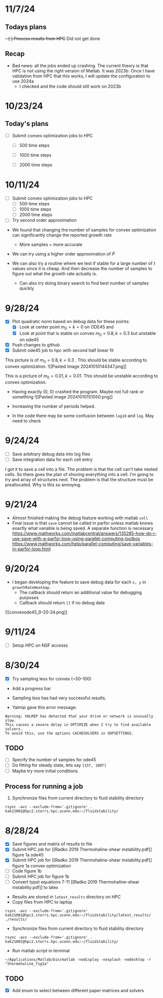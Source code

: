 # 11/7/24
## Todays plans
~~- [ ] Process results from HPC~~ Did not get done

## Recap
- Bad news: all the jobs ended up crashing. The current theory is that HPC is not using the right version of Matlab. It was 2023b. Once I have validation from HPC that this works, I will update the configuration to use 2024a
	- I checked and the code should still work on 2023b


# 10/23/24

## Today's plans
- [ ] Submit convex optimization jobs to HPC
	- [ ] 500 time steps
	- [ ] 1000 time steps
	- [ ] 2000 time steps



# 10/11/24
- [ ] Submit convex optimization jobs to HPC
	- [ ] 500 time steps
	- [ ] 1000 time steps
	- [ ] 2000 time steps
- [ ] Try second order approximation 

- We found that changing the number of samples for convex optimization can significantly change the reported growth rate
	- More samples = more accurate

- We can try using a higher order approximation of $\dot{P}$
- We can also try a routine where we test if stable for a large number of $t$ values since it is cheap. And then decrease the number of samples to figure out what the growth rate actually is. 
	- Can also try doing binary search to find best number of samples quickly
# 9/28/24
- [x] Plot quadratic norm based on debug data for these points:
	- [x] Look at center point $m_{0}=k=0$ on ODE45 and 
	- [x] Look at point that is stable on convex $m_{0}=0.8, k=0.3$ but unstable on ode45
- [x] Push changes to github
- [x] Submit ode45 job to hpc with second half linear fit 

This picture is of  $m_{0}=0.8, k=0.3$ . This should be stable according to convex optimization.
![[Pasted image 20241010144347.png]]

This is a picture of $m_{0}=0.01, k=0.01$. This should be unstable according to convex optimization.
- Having exactly (0, 0) crashed the program. Maybe not full rank or something
![[Pasted image 20241010151050.png]]

- Increasing the number of periods helped.
- In the code there may be some confusion between `log10` and `log`. May need to check
# 9/24/24
- [ ] Save arbitrary debug data into log files
- [ ] Save integration data for each cell entry

I got it to save a cell into a file. The problem is that the cell can't take nested cells. So there goes the plan of shoving everything into a cell. I'm going to try and array of structures next.
The problem is that the structure must be preallocated. Why is this so annoying.
# 9/21/24
- Almost finished making the debug feature working with matlab `cell`
- Final issue is that `save` cannot be called in parfor unless matlab knows exactly what variable is being saved. A separate function is necessary
https://www.mathworks.com/matlabcentral/answers/135285-how-do-i-use-save-with-a-parfor-loop-using-parallel-computing-toolbox
https://www.mathworks.com/help/parallel-computing/save-variables-in-parfor-loop.html

# 9/20/24
- I began developing the feature to save debug data for each `x, y` in `growthRateHeatmap`. 
	- The callback should return an additional value for debugging purposes
	- Callback should return `[]` if no debug data

![[convexode45_9-20-24.png]]
# 9/11/24
- [ ] Setup HPC on NSF accesss
# 8/30/24
- [x] Try sampling less for convex (~50-100)

- Add a progress bar 
- Sampling less has had very successful results.

- Yalmip gave this error message:
```
Warning: YALMIP has detected that your drive or network is unusually slow.
This causes a severe delay in OPTIMIZE when I try to find available solvers.
To avoid this, use the options CACHESOLVERS in SDPSETTINGS.
```

## TODO
- [ ] Specify the number of samples for ode45
- [ ] Do fitting for steady state, lets say `[15T, 100T]`
- [ ] Maybe try more initial conditions

## Process for running a job
1) Synchronize files from current directory to fluid stability directory 
```
rsync -avz --exclude-from='.gitignore' . kak21001@hpc2.storrs.hpc.uconn.edu:~/fluidstability/
```
# 8/28/24
- [x] Save figures and matrix of results to file
- [x] Submit HPC job for [[Radko 2019 Thermohaline-shear instability.pdf]] figure 1a ode45
- [x] Submit HPC job for [[Radko 2019 Thermohaline-shear instability.pdf]] figure 1a convex optimization
- [ ] Code figure 1b
- [ ] Submit HPC job for figure 1b
- [ ] Convert typst equations 7-11 [[Radko 2019 Thermohaline-shear instability.pdf]] to latex

- Results are stored in `latest_results` directory on HPC
- Copy files from HPC to laptop
```
rsync -avz --exclude-from='.gitignore' kak21001@hpc2.storrs.hpc.uconn.edu:~/fluidstability/latest_results/ ./results/
```
- Synchronize files from current directory to fluid stability directory 
```
rsync -avz --exclude-from='.gitignore' . kak21001@hpc2.storrs.hpc.uconn.edu:~/fluidstability/
```

- Run matlab script in terminal
```
~/Applications/Matlab/bin/matlab -nodisplay -nosplash -nodesktop -r "thermohaline_fig1a"
```
## TODO
- [x] Add enum to select between different paper matrices and solvers